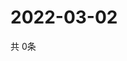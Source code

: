 # 2022-03-02
  共 0条

  <!-- BEGIN -->
  <!-- 最后更新时间Wed Mar 02 2022 03:06:28 GMT+0000 (Coordinated Universal Time) -->
  
  <!-- END -->
  
  